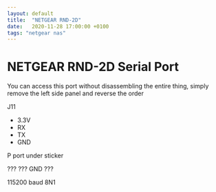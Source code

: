 ```yaml
---
layout: default
title:  "NETGEAR RND-2D"
date:   2020-11-28 17:00:00 +0100
tags: "netgear nas"
---
```

# NETGEAR RND-2D Serial Port

You can access this port without disassembling the entire thing, simply remove the left side panel and reverse the order

J11
- 3.3V
- RX
- TX
- GND

P port under sticker

??? ???
GND ???

115200 baud 8N1